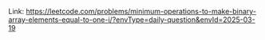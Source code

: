 Link: https://leetcode.com/problems/minimum-operations-to-make-binary-array-elements-equal-to-one-i/?envType=daily-question&envId=2025-03-19